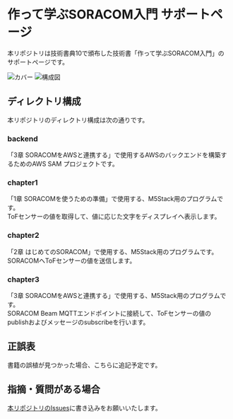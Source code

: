 # 作って学ぶSORACOM入門 サポートページ

本リポジトリは技術書典10で頒布した技術書「作って学ぶSORACOM入門」のサポートページです。

![カバー](https://user-images.githubusercontent.com/8074640/102677313-322c1c80-41e5-11eb-8057-c4d901f6175a.png)
![構成図](https://user-images.githubusercontent.com/8074640/102677317-35bfa380-41e5-11eb-95fc-7441af685c60.png)

## ディレクトリ構成

本リポジトリのディレクトリ構成は次の通りです。

### backend

「3章 SORACOMをAWSと連携する」で使用するAWSのバックエンドを構築するためのAWS SAM プロジェクトです。

### chapter1

「1章 SORACOMを使うための準備」で使用する、M5Stack用のプログラムです。  
ToFセンサーの値を取得して、値に応じた文字をディスプレイへ表示します。  

### chapter2

「2章 はじめてのSORACOM」で使用する、M5Stack用のプログラムです。  
SORACOMへToFセンサーの値を送信します。  

### chapter3

「3章 SORACOMをAWSと連携する」で使用する、M5Stack用のプログラムです。  
SORACOM Beam MQTTエンドポイントに接続して、ToFセンサーの値のpublishおよびメッセージのsubscribeを行います。  

## 正誤表

書籍の誤植が見つかった場合、こちらに追記予定です。

## 指摘・質問がある場合

[本リポジトリのIssues](https://github.com/yuuu/build_and_learn_soracom_book_site/issues)に書き込みをお願いいたします。
